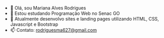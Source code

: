 - 👋 Olá, sou Mariana Alves Rodrigues
- 🌱 Estou estudando Programação Web no Senac GO
- 🔭 Atualmente desenvolvo sites e landing pages utilizando HTML, CSS, Javascript e Bootstrap
- 📫 Contato: rodriguesma627@gmail.com

<!--
**marianaarodrigues/marianaarodrigues** is a ✨ _special_ ✨ repository because its `README.md` (this file) appears on your GitHub profile.

Here are some ideas to get you started:

- 🔭 I’m currently working on ...
- 🌱 I’m currently learning ...
- 👯 I’m looking to collaborate on ...
- 🤔 I’m looking for help with ...
- 💬 Ask me about ...
- 📫 How to reach me: ...
- 😄 Pronouns: ...
- ⚡ Fun fact: ...
-->
